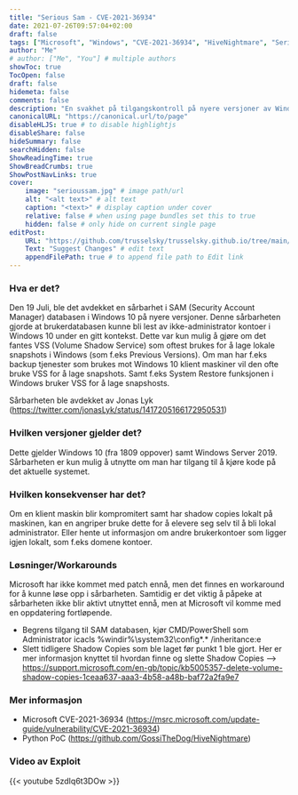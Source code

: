 ```yaml
---
title: "Serious Sam - CVE-2021-36934"
date: 2021-07-26T09:57:04+02:00
draft: false
tags: ["Microsoft", "Windows", "CVE-2021-36934", "HiveNightmare", "Serious Sam"]
author: "Me"
# author: ["Me", "You"] # multiple authors
showToc: true
TocOpen: false
draft: false
hidemeta: false
comments: false
description: "En svakhet på tilgangskontroll på nyere versjoner av Windows 10 til Kritiske System Filer"
canonicalURL: "https://canonical.url/to/page"
disableHLJS: true # to disable highlightjs
disableShare: false
hideSummary: false
searchHidden: false
ShowReadingTime: true
ShowBreadCrumbs: true
ShowPostNavLinks: true
cover:
    image: "serioussam.jpg" # image path/url
    alt: "<alt text>" # alt text
    caption: "<text>" # display caption under cover
    relative: false # when using page bundles set this to true
    hidden: false # only hide on current single page
editPost:
    URL: "https://github.com/trusselsky/trusselsky.github.io/tree/main/content"
    Text: "Suggest Changes" # edit text
    appendFilePath: true # to append file path to Edit link
---
```


### Hva er det? ###
Den 19 Juli, ble det avdekket en sårbarhet i SAM (Security Account Manager) databasen i Windows 10 på nyere versjoner. Denne sårbarheten gjorde at brukerdatabasen kunne bli lest av ikke-administrator kontoer i Windows 10 under en gitt kontekst. Dette var kun mulig å gjøre om det fantes VSS (Volume Shadow Service) som oftest brukes for å lage lokale snapshots i Windows (som f.eks Previous Versions). Om man har f.eks backup tjenester som brukes mot Windows 10 klient maskiner vil den ofte bruke VSS for å lage snapshots. Samt f.eks System Restore funksjonen i Windows bruker VSS for å lage snapshosts. 

Sårbarheten ble avdekket av Jonas Lyk (https://twitter.com/jonasLyk/status/1417205166172950531)

### Hvilken versjoner gjelder det? ###
Dette gjelder Windows 10 (fra 1809 oppover) samt Windows Server 2019. Sårbarheten er kun mulig å utnytte om man har tilgang til å kjøre kode på det aktuelle systemet. 
### Hvilken konsekvenser har det? ###
Om en klient maskin blir kompromitert samt har shadow copies lokalt på maskinen, kan en angriper bruke dette for å elevere seg selv til å bli lokal administrator. Eller hente ut informasjon om andre brukerkontoer som ligger igjen lokalt, som f.eks domene kontoer. 
### Løsninger/Workarounds ###
Microsoft har ikke kommet med patch ennå, men det finnes en workaround for å kunne løse opp i sårbarheten. Samtidig er det viktig å påpeke at sårbarheten ikke blir aktivt utnyttet ennå, men at Microsoft vil komme med en oppdatering fortløpende. 
* Begrens tilgang til SAM databasen, kjør CMD/PowerShell som Administrator icacls %windir%\system32\config\*.* /inheritance:e
* Slett tidligere Shadow Copies som ble laget før punkt 1 ble gjort. Her er mer informasjon knyttet til hvordan finne og slette Shadow Copies --> https://support.microsoft.com/en-gb/topic/kb5005357-delete-volume-shadow-copies-1ceaa637-aaa3-4b58-a48b-baf72a2fa9e7

### Mer informasjon ###
* Microsoft CVE-2021-36934 (https://msrc.microsoft.com/update-guide/vulnerability/CVE-2021-36934)
* Python PoC (https://github.com/GossiTheDog/HiveNightmare)

### Video av Exploit ###
{{< youtube 5zdIq6t3DOw >}}
